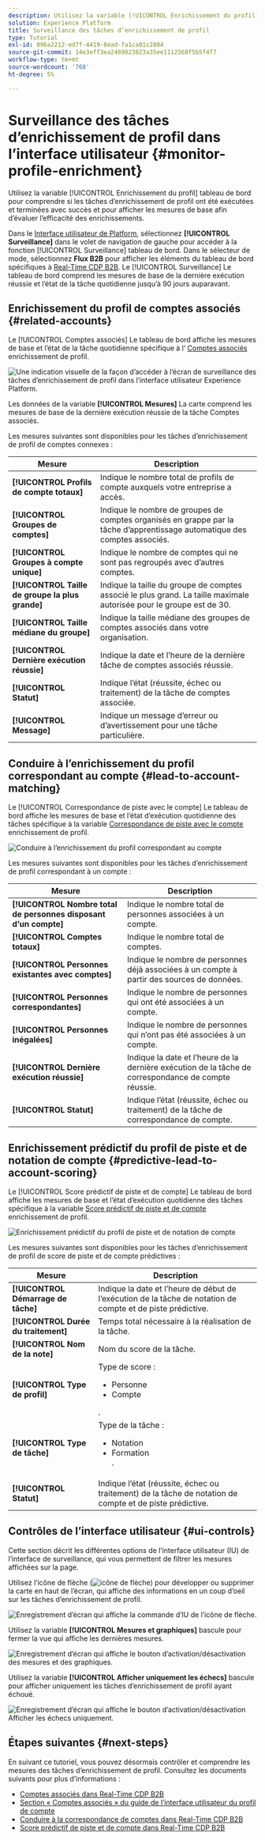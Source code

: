 ```yaml
---
description: Utilisez la variable [!UICONTROL Enrichissement du profil] tableau de bord pour comprendre si les tâches d’enrichissement de profil ont été exécutées et terminées avec succès et pour afficher les mesures de base afin d’évaluer l’efficacité des enrichissements.
solution: Experience Platform
title: Surveillance des tâches d’enrichissement de profil
type: Tutorial
exl-id: 096a2212-ed7f-4419-8ead-fa1ca01c2804
source-git-commit: 14e3eff3ea2469023823a35ee1112568f5b5f4f7
workflow-type: tm+mt
source-wordcount: '768'
ht-degree: 5%

---
```


# Surveillance des tâches d’enrichissement de profil dans l’interface utilisateur {#monitor-profile-enrichment}

Utilisez la variable [!UICONTROL Enrichissement du profil] tableau de bord pour comprendre si les tâches d’enrichissement de profil ont été exécutées et terminées avec succès et pour afficher les mesures de base afin d’évaluer l’efficacité des enrichissements.

Dans le [Interface utilisateur de Platform](https://platform.adobe.com), sélectionnez **[!UICONTROL Surveillance]** dans le volet de navigation de gauche pour accéder à la fonction [!UICONTROL Surveillance] tableau de bord. Dans le sélecteur de mode, sélectionnez **Flux B2B** pour afficher les éléments du tableau de bord spécifiques à [Real-Time CDP B2B](/help/rtcdp/b2b-overview.md).  Le [!UICONTROL Surveillance] Le tableau de bord comprend les mesures de base de la dernière exécution réussie et l’état de la tâche quotidienne jusqu’à 90 jours auparavant.

## Enrichissement du profil de comptes associés {#related-accounts}

Le [!UICONTROL Comptes associés] Le tableau de bord affiche les mesures de base et l’état de la tâche quotidienne spécifique à l’ [Comptes associés](/help/rtcdp/b2b-ai-ml-services/related-accounts.md) enrichissement de profil.

![Une indication visuelle de la façon d’accéder à l’écran de surveillance des tâches d’enrichissement de profil dans l’interface utilisateur Experience Platform.](/help/dataflows/assets/ui/b2b/monitoring-profile-enrichment-jobs.png)

Les données de la variable **[!UICONTROL Mesures]** La carte comprend les mesures de base de la dernière exécution réussie de la tâche Comptes associés.

Les mesures suivantes sont disponibles pour les tâches d’enrichissement de profil de comptes connexes :

| Mesure | Description |
| --------- | ---------- |
| **[!UICONTROL Profils de compte totaux]** | Indique le nombre total de profils de compte auxquels votre entreprise a accès. |
| **[!UICONTROL Groupes de comptes]** | Indique le nombre de groupes de comptes organisés en grappe par la tâche d’apprentissage automatique des comptes associés. |
| **[!UICONTROL Groupes à compte unique]** | Indique le nombre de comptes qui ne sont pas regroupés avec d’autres comptes. |
| **[!UICONTROL Taille de groupe la plus grande]** | Indique la taille du groupe de comptes associé le plus grand. La taille maximale autorisée pour le groupe est de 30. |
| **[!UICONTROL Taille médiane du groupe]** | Indique la taille médiane des groupes de comptes associés dans votre organisation. |
| **[!UICONTROL Dernière exécution réussie]** | Indique la date et l’heure de la dernière tâche de comptes associés réussie. |
| **[!UICONTROL Statut]** | Indique l’état (réussite, échec ou traitement) de la tâche de comptes associée. |
| **[!UICONTROL Message]** | Indique un message d’erreur ou d’avertissement pour une tâche particulière. |

## Conduire à l’enrichissement du profil correspondant au compte {#lead-to-account-matching}

Le [!UICONTROL Correspondance de piste avec le compte] Le tableau de bord affiche les mesures de base et l’état d’exécution quotidienne des tâches spécifique à la variable [Correspondance de piste avec le compte](/help/rtcdp/b2b-ai-ml-services/lead-to-account-matching.md) enrichissement de profil.

![Conduire à l’enrichissement du profil correspondant au compte](/help/dataflows/assets/ui/b2b/mpc-lead-to-account-matching.png)

Les mesures suivantes sont disponibles pour les tâches d’enrichissement de profil correspondant à un compte :

| Mesure | Description |
| --------- | ---------- |
| **[!UICONTROL Nombre total de personnes disposant d’un compte]** | Indique le nombre total de personnes associées à un compte. |
| **[!UICONTROL Comptes totaux]** | Indique le nombre total de comptes. |
| **[!UICONTROL Personnes existantes avec comptes]** | Indique le nombre de personnes déjà associées à un compte à partir des sources de données. |
| **[!UICONTROL Personnes correspondantes]** | Indique le nombre de personnes qui ont été associées à un compte. |
| **[!UICONTROL Personnes inégalées]** | Indique le nombre de personnes qui n’ont pas été associées à un compte. |
| **[!UICONTROL Dernière exécution réussie]** | Indique la date et l’heure de la dernière exécution de la tâche de correspondance de compte réussie. |
| **[!UICONTROL Statut]** | Indique l’état (réussite, échec ou traitement) de la tâche de correspondance de compte. |

## Enrichissement prédictif du profil de piste et de notation de compte {#predictive-lead-to-account-scoring}

Le [!UICONTROL Score prédictif de piste et de compte] Le tableau de bord affiche les mesures de base et l’état d’exécution quotidienne des tâches spécifique à la variable [Score prédictif de piste et de compte](/help/rtcdp/b2b-ai-ml-services/predictive-lead-and-account-scoring.md) enrichissement de profil.

![Enrichissement prédictif du profil de piste et de notation de compte](/help/dataflows/assets/ui/b2b/predictive-lead-and-account-scoring.png)

Les mesures suivantes sont disponibles pour les tâches d’enrichissement de profil de score de piste et de compte prédictives :

| Mesure | Description |
| --------- | ---------- |
| **[!UICONTROL Démarrage de tâche]** | Indique la date et l’heure de début de l’exécution de la tâche de notation de compte et de piste prédictive. |
| **[!UICONTROL Durée du traitement]** | Temps total nécessaire à la réalisation de la tâche. |
| **[!UICONTROL Nom de la note]** | Nom du score de la tâche. |
| **[!UICONTROL Type de profil]** | Type de score : <ul><li>Personne</li><li>Compte</li></ul>. |
| **[!UICONTROL Type de tâche]** | Type de la tâche :<ul><li>Notation</li><li>Formation</li>. |
| **[!UICONTROL Statut]** | Indique l’état (réussite, échec ou traitement) de la tâche de notation de compte et de piste prédictive. |

## Contrôles de l’interface utilisateur {#ui-controls}

Cette section décrit les différentes options de l’interface utilisateur (IU) de l’interface de surveillance, qui vous permettent de filtrer les mesures affichées sur la page.

Utilisez l’icône de flèche (![icône de flèche](/help/dataflows/assets/ui/monitor-destinations/chevron-up.png)) pour développer ou supprimer la carte en haut de l’écran, qui affiche des informations en un coup d’oeil sur les tâches d’enrichissement de profil.

![Enregistrement d’écran qui affiche la commande d’IU de l’icône de flèche.](/help/dataflows/assets/ui/b2b/use-arrow-control.gif)

Utilisez la variable **[!UICONTROL Mesures et graphiques]** bascule pour fermer la vue qui affiche les dernières mesures.

![Enregistrement d’écran qui affiche le bouton d’activation/désactivation des mesures et des graphiques.](/help/dataflows/assets/ui/b2b/metrics-and-graphs-toggle.gif)

Utilisez la variable **[!UICONTROL Afficher uniquement les échecs]** bascule pour afficher uniquement les tâches d’enrichissement de profil ayant échoué.

![Enregistrement d’écran qui affiche le bouton d’activation/désactivation Afficher les échecs uniquement.](/help/dataflows/assets/ui/b2b/show-failures-only.gif)

## Étapes suivantes {#next-steps}

En suivant ce tutoriel, vous pouvez désormais contrôler et comprendre les mesures des tâches d’enrichissement de profil. Consultez les documents suivants pour plus d’informations :

* [Comptes associés dans Real-Time CDP B2B](/help/rtcdp/b2b-ai-ml-services/related-accounts.md)
* [Section « Comptes associés » du guide de l’interface utilisateur du profil de compte](/help/rtcdp/accounts/account-profile-ui-guide.md)
* [Conduire à la correspondance de comptes dans Real-Time CDP B2B](/help/rtcdp/b2b-ai-ml-services/lead-to-account-matching.md)
* [Score prédictif de piste et de compte dans Real-Time CDP B2B](/help/rtcdp/b2b-ai-ml-services/predictive-lead-and-account-scoring.md)
